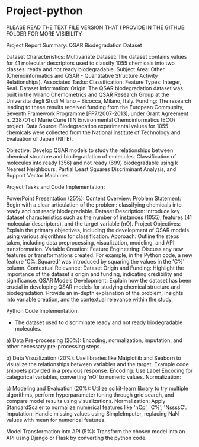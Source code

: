 # Project-python



PLEASE READ THE  TEXT FILE VERSION THAT I PROVIDE IN THE GITHUB FOLDER FOR MORE VISIBILITY 






Project Report Summary: QSAR Biodegradation Dataset

Dataset Characteristics:
Multivariate Dataset:
The dataset contains values for 41 molecular descriptors used to classify 1055 chemicals into two classes: ready and not ready biodegradable.
Subject Area:
Other (Chemoinformatics and QSAR - Quantitative Structure Activity Relationships).
Associated Tasks:
Classification.
Feature Types:
Integer, Real.
Dataset Information:
Origin:
The QSAR biodegradation dataset was built in the Milano Chemometrics and QSAR Research Group at the Universita degli Studi Milano – Bicocca, Milano, Italy.
Funding:
The research leading to these results received funding from the European Community, Seventh Framework Programme [FP7/2007-2013], under Grant Agreement n. 238701 of Marie Curie ITN Environmental Chemoinformatics (ECO) project.
Data Source:
Biodegradation experimental values for 1055 chemicals were collected from the National Institute of Technology and Evaluation of Japan (NITE).




Objective:
Develop QSAR models to study the relationships between chemical structure and biodegradation of molecules.
Classification of molecules into ready (356) and not ready (699) biodegradable using k Nearest Neighbours, Partial Least Squares Discriminant Analysis, and Support Vector Machines.



Project Tasks and Code Implementation:





PowerPoint Presentation (25%):
Content Overview:
Problem Statement:
Begin with a clear articulation of the problem: classifying chemicals into ready and not ready biodegradable.
Dataset Description:
Introduce key dataset characteristics such as the number of instances (1055), features (41 molecular descriptors), and the target variable (nO).
Project Objectives:
Explain the primary objectives, including the development of QSAR models using various algorithms for classification.
Approach:
Outline the steps taken, including data preprocessing, visualization, modeling, and API transformation.
Variable Creation:
Feature Engineering:
Discuss any new features or transformations created. For example, in the Python code, a new feature 'C%_Squared' was introduced by squaring the values in the 'C%' column.
Contextual Relevance:
Dataset Origin and Funding:
Highlight the importance of the dataset's origin and funding, indicating credibility and significance.
QSAR Models Development:
Explain how the dataset has been crucial in developing QSAR models for studying chemical structure and biodegradation.
Provide an in-depth explanation of the problem, insights into variable creation, and the contextual relevance within the study.






Python Code Implementation:
- The dataset used to discriminate ready and not ready biodegradable molecules.

a) Data Pre-processing (20%):
Encoding, normalization, imputation, and other necessary pre-processing steps.


b) Data Visualization (20%):
Use libraries like Matplotlib and Seaborn to visualize the relationships between variables and the target.
Example code snippets provided in a previous response.
Encoding:
Use Label Encoding for categorical variables, converting 'nO' to numeric values.
Normalization:


c) Modeling and Evaluation (20%):
Utilize scikit-learn library to try multiple algorithms, perform hyperparameter tuning through grid search, and compare model results using visualizations.
Normalization:
Apply StandardScaler to normalize numerical features like 'nCp', 'C%', 'NssssC'.
Imputation:
Handle missing values using SimpleImputer, replacing NaN values with mean for numerical features.


Model Transformation into API (5%):
Transform the chosen model into an API using Django or Flask by converting the python code. 




